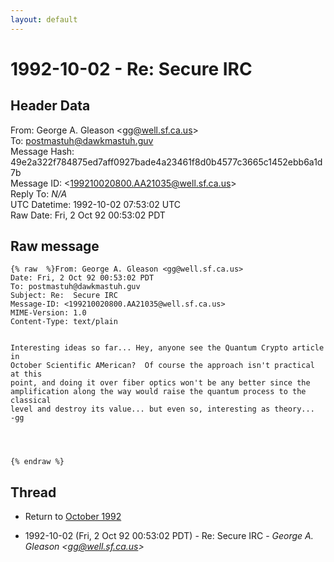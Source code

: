 ```yaml
---
layout: default
---
```


# 1992-10-02 - Re:  Secure IRC

## Header Data

From: George A. Gleason \<gg@well.sf.ca.us\><br>
To: postmastuh@dawkmastuh.guv<br>
Message Hash: 49e2a322f784875ed7aff0927bade4a23461f8d0b4577c3665c1452ebb6a1d7b<br>
Message ID: \<199210020800.AA21035@well.sf.ca.us\><br>
Reply To: _N/A_<br>
UTC Datetime: 1992-10-02 07:53:02 UTC<br>
Raw Date: Fri, 2 Oct 92 00:53:02 PDT<br>

## Raw message

```
{% raw  %}From: George A. Gleason <gg@well.sf.ca.us>
Date: Fri, 2 Oct 92 00:53:02 PDT
To: postmastuh@dawkmastuh.guv
Subject: Re:  Secure IRC
Message-ID: <199210020800.AA21035@well.sf.ca.us>
MIME-Version: 1.0
Content-Type: text/plain


Interesting ideas so far... Hey, anyone see the Quantum Crypto article in
October Scientific AMerican?  Of course the approach isn't practical at this
point, and doing it over fiber optics won't be any better since the
amplification along the way would raise the quantum process to the classical
level and destroy its value... but even so, interesting as theory...
-gg




{% endraw %}
```

## Thread

+ Return to [October 1992](/years/1992/10)

+ 1992-10-02 (Fri, 2 Oct 92 00:53:02 PDT) - Re:  Secure IRC - _George A. Gleason \<gg@well.sf.ca.us\>_

